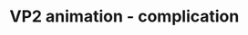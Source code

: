 # VP2 animation - complication

<bdl-animate-adobe src="KomplikaceAnimace.js" width="800" height="600" name="KomplikaceAnimace" fromid="idfmi" responsive="true" playafterstart="true"></bdl-animate-adobe>


